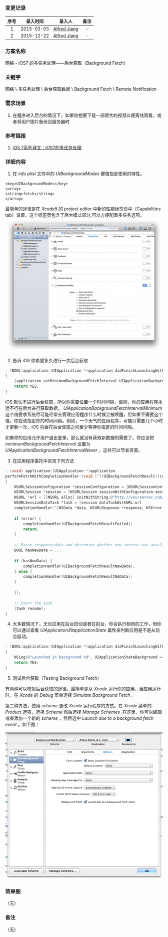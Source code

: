 ### 变更记录

| 序号 | 录入时间 | 录入人 | 备注 |
|:--------:|:--------:|:--------:|:--------:|
| 1 | 2015-03-03 | [Alfred Jiang](https://github.com/viktyz) | - |
| 2 | 2015-12-22 | [Alfred Jiang](https://github.com/viktyz) | - |

### 方案名称

网络 - iOS7 的多任务处理——后台获取（Background Fetch）

### 关键字

网络 \ 多任务处理 \ 后台获取数据 \ Background Fetch \ Remote Notification

### 需求场景

1. 在程序进入后台的情况下，如果你想要下载一部很大的视频以便离线观看，或者将用户图片备份到服务器时

### 参考链接

1. [iOS 7系列译文：iOS7的多任务处理](http://www.kuqin.com/shuoit/20131223/337138.html)

### 详细内容

1. 在 *info plist* 文件中的 *UIBackgroundModes* 健值指定使用的特性。
```
<key>UIBackgroundModes</key>
<array>
<string>fetch</string>
</array>
```

 最简单的途径是在 *Xcode5* 的 *project editor* 中新的性能标签页中（Capabilities tab）设置，这个标签页包含了后台模式部分,可以方便配置多任务选项。
 ![back_fetch](Images/Image_00043_00001.jpg)

2. 告诉 iOS 你希望多久进行一次后台获取
```objectivec
- (BOOL)application:(UIApplication *)application didFinishLaunchingWithOptions:(NSDictionary *)launchOptions
{
    [application setMinimumBackgroundFetchInterval:UIApplicationBackgroundFetchIntervalMinimum];
    return YES;
}
```

 iOS 默认不进行后台获取，所以你需要设置一个时间间隔，否则，你的应用程序永远不行在后台进行获取数据。 *UIApplicationBackgroundFetchIntervalMinimum* 这个值要求系统尽可能经常去管理应用程序什么时候会被唤醒，但如果不需要这个值，你应该指定你的时间间隔。例如，一个天气的应用程序，可能只需要几个小时才更新一次，iOS 将会在后台获取之间至少等待你指定的时间间隔。

 如果你的应用允许用户退出登录，那么就没有获取新数据的需要了，你应该把 *minimumBackgroundFetchInterval* 设置为 *UIApplicationBackgroundFetchIntervalNever* ，这样可以节省资源。

3. 在应用程序委托中实现下列方法
```objectivec
- (void) application:(UIApplication *)application
performFetchWithCompletionHandler:(void (^)(UIBackgroundFetchResult))completionHandler
{
    NSURLSessionConfiguration *sessionConfiguration = [NSURLSessionConfiguration defaultSessionConfiguration];
    NSURLSession *session = [NSURLSession sessionWithConfiguration:sessionConfiguration];
    NSURL *url = [[NSURL alloc] initWithString:@"http://yourserver.com/data.json"];
    NSURLSessionDataTask *task = [session dataTaskWithURL:url
    completionHandler:^(NSData *data, NSURLResponse *response, NSError *error) {

    if (error) {
        completionHandler(UIBackgroundFetchResultFailed);
        return;
    }

    // Parse response/data and determine whether new content was available
    BOOL hasNewData = ...

    if (hasNewData) {
        completionHandler(UIBackgroundFetchResultNewData);
    } else {
        completionHandler(UIBackgroundFetchResultNoData);
    }

    }];

    // Start the task
    [task resume];
}
```

4. 大多数情况下，无论应用在后台启动或者在前台，你会执行相同的工作，但你可以通过查看 *UIApplication的applicationState* 属性来判断应用是不是从后台启动。
```objectivec
- (BOOL)application:(UIApplication *)application didFinishLaunchingWithOptions:(NSDictionary *)launchOptions
{
    NSLog(@"Launched in background %d", UIApplicationStateBackground == application.applicationState);
    return YES;
}
```

5. 测试后台获取（Testing Background Fetch）

 有两种可以模拟后台获取的途径。最简单是从 *Xcode* 运行你的应用，当应用运行时，在 *Xcode* 的 *Debug* 菜单选择 *Simulate Background Fetch* .

 第二种方法，使用 *scheme* 更改 *Xcode* 运行程序的方式。在 *Xcode* 菜单的 *Product* 选项，选择 *Scheme* 然后选择 *Manage Schemes* .在这里，你可以编辑或者添加一个新的 *scheme* ，然后选中 *Launch due to a background fetch event* 。如下图：

![back_fetch_2](images/Image_00043_00002.png)

### 效果图
（无）

### 备注
（无）